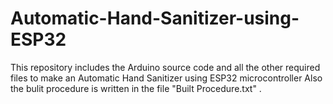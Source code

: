 # Automatic-Hand-Sanitizer-using-ESP32
This repository includes the Arduino source code and all the other required files to make an Automatic Hand Sanitizer using ESP32 microcontroller
Also the bulit procedure is written in the file "Built Procedure.txt" .
